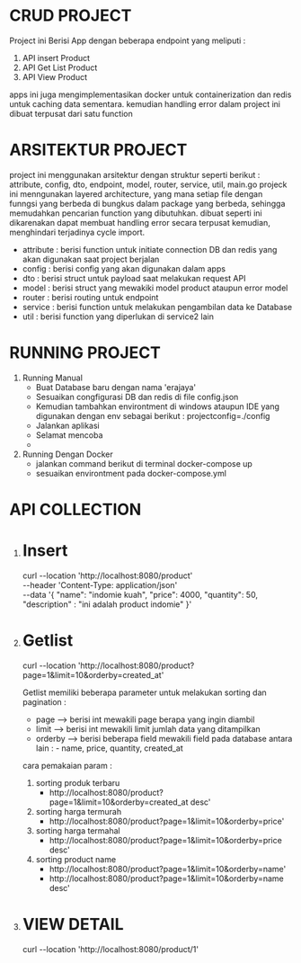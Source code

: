 # CRUD PROJECT
Project ini Berisi App dengan beberapa endpoint yang meliputi :
1. API insert Product
2. API Get List Product
3. API View Product

apps ini juga mengimplementasikan docker untuk containerization dan redis untuk caching data sementara. kemudian handling error dalam project ini dibuat terpusat dari satu function

# ARSITEKTUR PROJECT 
project ini menggunakan arsitektur dengan struktur seperti berikut : attribute, config, dto, endpoint, model, router, service, util, main.go
projeck ini menngunakan layered architecture, yang mana setiap file dengan funngsi yang berbeda di bungkus dalam package yang berbeda, sehingga memudahkan pencarian function yang dibutuhkan.
dibuat seperti ini dikarenakan dapat membuat handling error secara terpusat kemudian, menghindari terjadinya cycle import.

- attribute : berisi function untuk initiate connection DB dan redis yang akan digunakan saat project berjalan 
- config : berisi config yang akan digunakan dalam apps 
- dto : berisi struct untuk payload saat melakukan request API
- model : berisi struct yang mewakiki model product ataupun error model
- router : berisi routing untuk endpoint 
- service : berisi function untuk melakukan pengambilan data ke Database 
- util : berisi function yang diperlukan di service2 lain 



# RUNNING PROJECT
1. Running Manual
   - Buat Database baru dengan nama 'erajaya'
   - Sesuaikan congfigurasi DB dan redis di file config.json
   - Kemudian tambahkan environtment di windows ataupun IDE yang digunakan dengan env sebagai berikut : projectconfig=./config
   - Jalankan aplikasi
   - Selamat mencoba
   - 
2. Running Dengan Docker
   - jalankan command berikut di terminal
     docker-compose up
   - sesuaikan environtment pada docker-compose.yml

# API COLLECTION
1. # Insert
   curl --location 'http://localhost:8080/product' \
--header 'Content-Type: application/json' \
--data '{
    "name": "indomie kuah",
    "price": 4000,
    "quantity": 50,
    "description" : "ini adalah product indomie"
}'

2. # Getlist
   curl --location 'http://localhost:8080/product?page=1&limit=10&orderby=created_at'

   Getlist memiliki beberapa parameter untuk melakukan sorting dan pagination :
   - page --> berisi int mewakili page berapa yang ingin diambil
   - limit --> berisi int mewakili limit jumlah data yang ditampilkan
   - orderby --> berisi beberapa field mewakili field pada database antara lain :
                 - name, price, quantity, created_at
     
   cara pemakaian param :
   1. sorting produk terbaru
      - http://localhost:8080/product?page=1&limit=10&orderby=created_at desc'
   2. sorting harga termurah
      - http://localhost:8080/product?page=1&limit=10&orderby=price'
   3. sorting harga termahal
      - http://localhost:8080/product?page=1&limit=10&orderby=price desc'
   4. sorting product name
      - http://localhost:8080/product?page=1&limit=10&orderby=name'
      - http://localhost:8080/product?page=1&limit=10&orderby=name desc'
      

4. # VIEW DETAIL
   curl --location 'http://localhost:8080/product/1'
   
   


